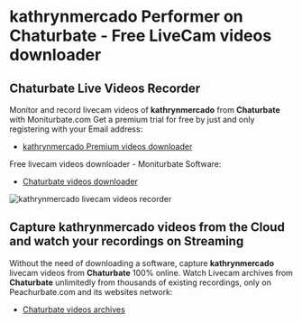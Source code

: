 # kathrynmercado Performer on Chaturbate - Free LiveCam videos downloader

## Chaturbate Live Videos Recorder

Monitor and record livecam videos of **kathrynmercado** from **Chaturbate** with Moniturbate.com
Get a premium trial for free by just and only registering with your Email address:
* [kathrynmercado Premium videos downloader](https://moniturbate.com/request-demo-licence-key.html)

Free livecam videos downloader - Moniturbate Software:
* [Chaturbate videos downloader](https://moniturbate.com/moniturbate-download-software.html)

![kathrynmercado livecam videos recorder](https://peachurnet.com/templates/moniturbate-software.png)


## Capture kathrynmercado videos from the Cloud and watch your recordings on Streaming

Without the need of downloading a software, capture **kathrynmercado** livecam videos from **Chaturbate** 100% online.
Watch Livecam archives from **Chaturbate** unlimitedly from thousands of existing recordings, only on Peachurbate.com and its websites network:
* [Chaturbate videos archives](https://peachurnet.com/)
